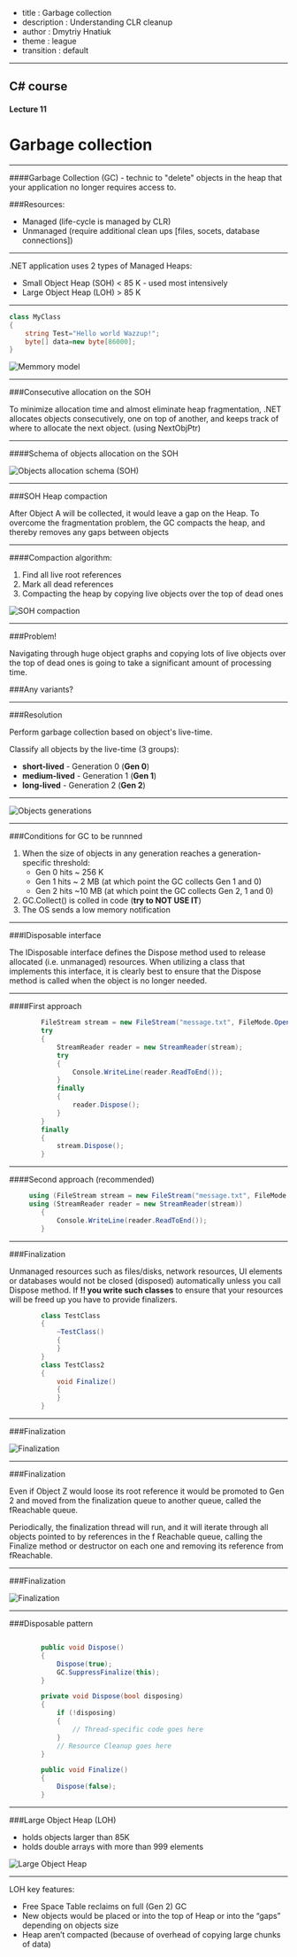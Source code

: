 ﻿- title : Garbage collection
- description : Understanding CLR cleanup
- author : Dmytriy Hnatiuk
- theme : league
- transition : default

***
## C# course
#### Lecture 11
# Garbage collection

***
####Garbage Collection (GC) - technic to "delete" objects in the heap that your application no longer requires access to.

###Resources:
- Managed (life-cycle is managed by CLR) 
- Unmanaged (require additional clean ups [files, socets, database connections])

---
.NET application uses 2 types of Managed Heaps:

- Small Object Heap (SOH) < 85 K - used most intensively 
- Large Object Heap (LOH) > 85 K 

---

```cs
class MyClass
{
    string Test="Hello world Wazzup!";
    byte[] data=new byte[86000]; 
}
```

<div class="fragment">

![Memmory model](images/mem_model.png)
</div>


***
###Consecutive allocation on the SOH

To minimize allocation time and almost eliminate heap fragmentation, .NET allocates objects consecutively, one on top of another, and keeps track of where to allocate the next object. (using NextObjPtr)

---

####Schema of objects allocation on the SOH

![Objects allocation schema (SOH)](images/soh.png)

***
###SOH Heap compaction

After Object A will be collected, it would leave a gap on the Heap. To overcome the fragmentation problem, the GC compacts the heap, and thereby removes any gaps between objects

---
####Compaction algorithm:

1. Find all live root references
2. Mark all dead references
3. Compacting the heap by copying live objects over the top of dead ones

![SOH compaction](images/soh_compaction.png)

***
###Problem!

Navigating through huge object graphs and copying lots of live objects over the top of dead ones is going to take a significant amount of processing time.

<div class="fragment">
###Any variants? 
</div> 

---
###Resolution

Perform garbage collection based on object's live-time.

<div class="fragment">
Classify all objects by the live-time (3 groups):

- **short-lived** - Generation 0 (**Gen 0**)
- **medium-lived** - Generation 1 (**Gen 1**)
- **long-lived** - Generation 2 (**Gen 2**)
</div> 

---

![Objects generations](images/generations.png)

***
###Conditions for GC to be runnned 

1. When the size of objects in any generation reaches a generation-specific threshold:
	- Gen 0 hits ~ 256 K
	- Gen 1 hits ~ 2 MB (at which point the GC collects Gen 1 and 0)
	- Gen 2 hits ~10 MB (at which point the GC collects Gen 2, 1 and 0)
2. GC.Collect() is colled in code (**try to NOT USE IT**)
3. The OS sends a low memory notification

***
###IDisposable interface

The IDisposable interface defines the Dispose method used to release allocated (i.e. unmanaged) resources. 
When utilizing a class that implements this interface, it is clearly best to ensure that the Dispose method is called when the object is no longer needed. 

---
####First approach 

```cs
        FileStream stream = new FileStream("message.txt", FileMode.Open); 
        try
        {
            StreamReader reader = new StreamReader(stream);
            try
            { 
                Console.WriteLine(reader.ReadToEnd());
            }
            finally
            { 
                reader.Dispose();
            } 
        }
        finally
        { 
            stream.Dispose();
        }
```

---
####Second approach (recommended) 

```cs
     using (FileStream stream = new FileStream("message.txt", FileMode.Open)) 
     using (StreamReader reader = new StreamReader(stream))
        {
            Console.WriteLine(reader.ReadToEnd()); 
        }
```

***
###Finalization 

Unmanaged resources such as files/disks, network resources, UI elements or databases would not be closed (disposed) automatically unless you call Dispose method. 
If **!! you write such classes** to ensure that your resources will be freed up you have to provide finalizers. 

```cs
        class TestClass
        {
            ~TestClass()
            {
            } 
        }
        class TestClass2
        {
            void Finalize()
            {
            } 
        }
```

---
###Finalization 

![Finalization](images/finalization.png)

---
###Finalization 

Even if Object Z would loose its root reference it would be promoted to Gen 2 and moved from the finalization queue to another queue, called the fReachable queue.  
		

Periodically, the finalization thread will run, and it will iterate through all objects pointed to by references in the f Reachable queue, calling the Finalize method or destructor on each one and removing its reference from fReachable. 

---
###Finalization 

![Finalization](images/finalization_2.png)

***
###Disposable pattern

```cs

        public void Dispose()
        {
            Dispose(true);
            GC.SuppressFinalize(this); 
        }

        private void Dispose(bool disposing)
        {
            if (!disposing)
            {
                // Thread-specific code goes here
            }
            // Resource Cleanup goes here 
        }

        public void Finalize()
        {
            Dispose(false);
        }

```

***
###Large Object Heap (LOH)

- holds objects larger than 85K
- holds double arrays with more than 999 elements

![Large Object Heap](images/loh.png)

---
LOH key features:

- Free Space Table reclaims on full (Gen 2) GC 
- New objects would be placed or into the top of Heap or into the “gaps” depending on objects size
- Heap aren’t compacted (because of overhead of copying large chunks of data)


